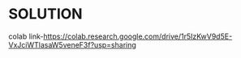 # SOLUTION
colab link-https://colab.research.google.com/drive/1r5IzKwV9d5E-VxJciWTlasaW5veneF3f?usp=sharing
